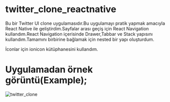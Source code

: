 # twitter_clone_reactnative

Bu bir Twitter UI clone uygulamasıdır.Bu uygulamayı pratik yapmak amacıyla React Native ile geliştirdim.Sayfalar arası geçiş için React Navigation kullandım.React Navigation içerisinde
Drawer,Tabbar ve Stack yapısını kullandım.Tamamını birbirine bağlamak için nested bir yapı oluşturdum.  

İconlar için ionicon kütüphanesini kullandım.

# Uygulamadan örnek görüntü(Example);
  
  ![twitter_clone](https://user-images.githubusercontent.com/76954136/192320690-dfdbfe1c-20b0-4685-9286-0f7c07d10962.gif)
